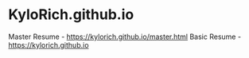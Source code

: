 # KyloRich.github.io
Master Resume - https://kylorich.github.io/master.html
Basic Resume - https://kylorich.github.io
